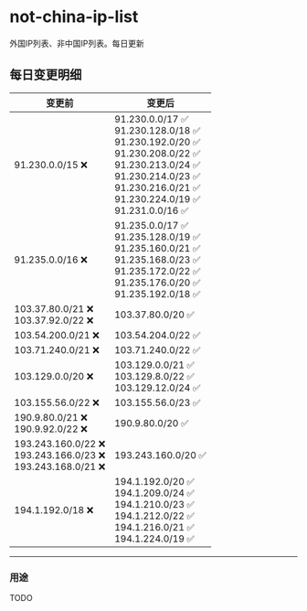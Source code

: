 # not-china-ip-list
外国IP列表、非中国IP列表。每日更新

每日变更明细
--------------------
|  变更前   | 变更后 |
|  ----  | ----  |
|  91.230.0.0/15 :x:  | 91.230.0.0/17 :white_check_mark: <br> 91.230.128.0/18 :white_check_mark: <br> 91.230.192.0/20 :white_check_mark: <br> 91.230.208.0/22 :white_check_mark: <br> 91.230.213.0/24 :white_check_mark: <br> 91.230.214.0/23 :white_check_mark: <br> 91.230.216.0/21 :white_check_mark: <br> 91.230.224.0/19 :white_check_mark: <br> 91.231.0.0/16 :white_check_mark: <br>  | 
|  91.235.0.0/16 :x:  | 91.235.0.0/17 :white_check_mark: <br> 91.235.128.0/19 :white_check_mark: <br> 91.235.160.0/21 :white_check_mark: <br> 91.235.168.0/23 :white_check_mark: <br> 91.235.172.0/22 :white_check_mark: <br> 91.235.176.0/20 :white_check_mark: <br> 91.235.192.0/18 :white_check_mark: <br>  | 
|  103.37.80.0/21 :x: <br> 103.37.92.0/22 :x: <br> | 103.37.80.0/20 :white_check_mark: | 
|  103.54.200.0/21 :x:  | 103.54.204.0/22 :white_check_mark: | 
|  103.71.240.0/21 :x:  | 103.71.240.0/22 :white_check_mark: | 
|  103.129.0.0/20 :x:  | 103.129.0.0/21 :white_check_mark: <br> 103.129.8.0/22 :white_check_mark: <br> 103.129.12.0/24 :white_check_mark: <br>  | 
|  103.155.56.0/22 :x:  | 103.155.56.0/23 :white_check_mark: | 
|  190.9.80.0/21 :x: <br> 190.9.92.0/22 :x: <br> | 190.9.80.0/20 :white_check_mark: | 
|  193.243.160.0/22 :x: <br> 193.243.166.0/23 :x: <br> 193.243.168.0/21 :x: <br> | 193.243.160.0/20 :white_check_mark: | 
|  194.1.192.0/18 :x:  | 194.1.192.0/20 :white_check_mark: <br> 194.1.209.0/24 :white_check_mark: <br> 194.1.210.0/23 :white_check_mark: <br> 194.1.212.0/22 :white_check_mark: <br> 194.1.216.0/21 :white_check_mark: <br> 194.1.224.0/19 :white_check_mark: <br>  | 

--------------------
### 用途
TODO
